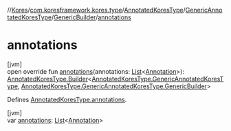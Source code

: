//[Kores](../../../../../index.md)/[com.koresframework.kores.type](../../../index.md)/[AnnotatedKoresType](../../index.md)/[GenericAnnotatedKoresType](../index.md)/[GenericBuilder](index.md)/[annotations](annotations.md)

# annotations

[jvm]\
open override fun [annotations](annotations.md)(annotations: [List](https://kotlinlang.org/api/latest/jvm/stdlib/kotlin.collections/-list/index.html)<[Annotation](../../../../com.koresframework.kores.base/-annotation/index.md)>): [AnnotatedKoresType.Builder](../../-builder/index.md)<[AnnotatedKoresType.GenericAnnotatedKoresType](../index.md), [AnnotatedKoresType.GenericAnnotatedKoresType.GenericBuilder](index.md)>

Defines [AnnotatedKoresType.annotations](../../annotations.md).

[jvm]\
var [annotations](annotations.md): [List](https://kotlinlang.org/api/latest/jvm/stdlib/kotlin.collections/-list/index.html)<[Annotation](../../../../com.koresframework.kores.base/-annotation/index.md)>
